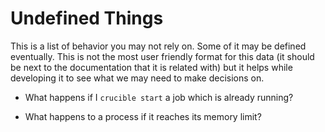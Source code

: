 # Undefined Things

This is a list of behavior you may not rely on. Some of it may be defined
eventually. This is not the most user friendly format for this data (it should
be next to the documentation that it is related with) but it helps while
developing it to see what we may need to make decisions on.

* What happens if I `crucible start` a job which is already running?

* What happens to a process if it reaches its memory limit?
